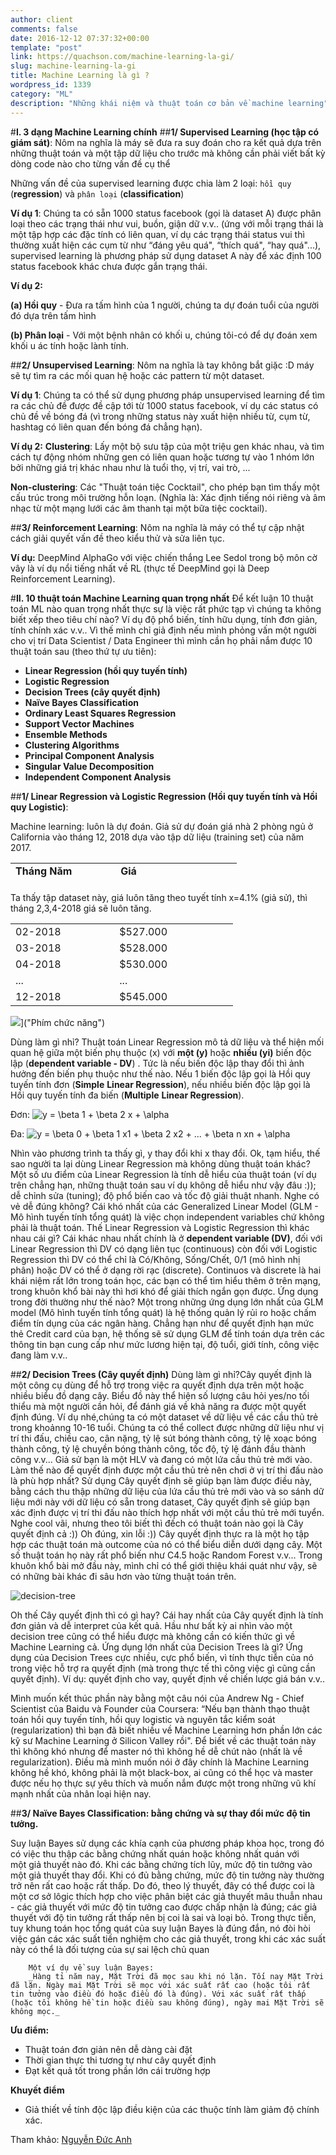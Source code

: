 ```yaml
---
author: client
comments: false
date: 2016-12-12 07:37:32+00:00
template: "post"
link: https://quachson.com/machine-learning-la-gi/
slug: machine-learning-la-gi
title: Machine Learning là gì ?
wordpress_id: 1339
category: "ML"
description: "Những khái niệm và thuật toán cơ bản về machine learning"
---
```


#**I. 3 dạng Machine Learning chính**
##**1/ Supervised Learning (học tập có giám sát)**: 
Nôm na nghĩa là máy sẽ đưa ra suy đoán cho ra kết quả dựa trên những thuật toán và một tập dữ liệu cho trước mà không cần phải viết bất kỳ dòng code nào cho từng vấn đề cụ thể

Những vấn đề của supervised learning được chia làm 2 loại: `hồi quy` (**regression**) và `phân loại` (**classification**)

**Ví dụ 1**: Chúng ta có sẵn 1000 status facebook (gọi là dataset A) được phân loại theo các trạng thái như vui, buồn, giận dữ v.v.. (ứng với mỗi trạng thái là một tập hợp các đặc tính có liên quan, ví dụ các trạng thái status vui thì thường xuất hiện các cụm từ như “đáng yêu quá", “thích quá", “hay quá"...), supervised learning là phương pháp sử dụng dataset A này để xác định 100 status facebook khác chưa được gắn trạng thái.

**Ví dụ 2:**

**(a) Hồi quy** - Đưa ra tấm hình của 1 người, chúng ta dự đoán tuổi của người đó dựa trên tấm hình

**(b) Phân loại** - Với một bệnh nhân có khối u, chúng tôi-có để dự đoán xem khối u ác tính hoặc lành tính.

##**2/ Unsupervised Learning**: 
Nôm na nghĩa là tay không bắt giặc :D máy sẽ tự tìm ra các mối quan hệ hoặc các pattern từ một dataset.

**Ví dụ 1**: Chúng ta có thể sử dụng phương pháp unsupervised learning để tìm ra các chủ đề được đề cập tới từ 1000 status facebook, ví dụ các status có chủ đề về bóng đá (vì trong những status này xuất hiện nhiều từ, cụm từ, hashtag có liên quan đến bóng đá chẳng hạn).

**Ví dụ 2:**
**Clustering**: Lấy một bộ sưu tập của một triệu gen khác nhau, và tìm cách tự động nhóm những gen có liên quan hoặc tương tự vào 1 nhóm lớn bởi những giá trị khác nhau như là tuổi thọ, vị trí, vai trò, ...

**Non-clustering**: Các "Thuật toán tiệc Cocktail", cho phép bạn tìm thấy một cấu trúc trong môi trường hỗn loạn. (Nghĩa là: Xác định tiếng nói riêng và âm nhạc từ một mạng lưới các âm thanh tại một bữa tiệc cocktail).

##**3/ Reinforcement Learning**: 
Nôm na nghĩa là máy có thể tự cập nhật cách giải quyết vấn đề theo kiểu thử và sửa liên tục.

**Ví dụ:** DeepMind AlphaGo với việc chiến thắng Lee Sedol trong bộ môn cờ vây là ví dụ nổi tiếng nhất về RL (thực tế DeepMind gọi là Deep Reinforcement Learning).

#**II. 10 thuật toán Machine Learning quan trọng nhất**
Để kết luận 10 thuật toán ML nào quan trọng nhất thực sự là việc rất phức tạp vì chúng ta không biết xếp theo tiêu chí nào? Ví dụ độ phổ biến, tính hữu dụng, tính đơn giản, tính chính xác v.v.. Vì thế mình chỉ giả định nếu mình phỏng vấn một người cho vị trí Data Scientist / Data Engineer thì mình cần họ phải nắm được 10 thuật toán sau (theo thứ tự ưu tiên):
 	
  * **Linear Regression (hồi quy tuyến tính)**
  * **Logistic Regression** 	
  * **Decision Trees (cây quyết định)** 	
  * **Naïve Bayes Classification** 	
  * **Ordinary Least Squares Regression** 	
  * **Support Vector Machines** 	
  * **Ensemble Methods** 	
  * **Clustering Algorithms** 	
  * **Principal Component Analysis** 	
  * **Singular Value Decomposition** 	
  * **Independent Component Analysis**

##**1/ Linear Regression và Logistic Regression (Hồi quy tuyến tính và Hồi quy Logistic)**:

Machine learning: luôn là dự đoán. Giả sử dự đoán giá nhà 2 phòng ngủ ở California vào tháng 12, 2018 dựa vào tập dữ liệu (training set) của năm 2017.
<table style="width: 362px; height: 31px;" >
<tbody >
<tr >

<td style="width: 160.703125px;" ><b>Tháng Năm</b>
</td>

<td style="width: 186.296875px;" ><b>Giá</b>
</td>
</tr>
<tr >

<td style="width: 160.703125px;" >1-2018
</td>

<td style="width: 186.296875px;" >$525.000
</td>
</tr>
<tr >

<td style="width: 160.703125px;" >12-2017
</td>

<td style="width: 186.296875px;" >$524.000
</td>
</tr>
<tr >

<td style="width: 160.703125px;" >11-2017
</td>

<td style="width: 186.296875px;" >$520.000
</td>
</tr>
<tr >

<td style="width: 160.703125px;" >10-2017
</td>

<td style="width: 186.296875px;" >$516.000
</td>
</tr>
<tr >

<td style="width: 160.703125px;" >09-2017
</td>

<td style="width: 186.296875px;" >$513.000
</td>
</tr>
<tr >

<td style="width: 160.703125px;" >08-2017
</td>

<td style="width: 186.296875px;" >$509.000
</td>
</tr>
<tr >

<td style="width: 160.703125px;" >....
</td>

<td style="width: 186.296875px;" >.......
</td>
</tr>
<tr >

<td style="width: 160.703125px;" >01-2017
</td>

<td style="width: 186.296875px;" >$487.000
</td>
</tr>
</tbody>
</table>

Ta thấy tập dataset này, giá luôn tăng theo tuyết tính x=4.1% (giả sử), thì tháng 2,3,4-2018 giá sẽ luôn tăng.
<table style="width: 356px;" >
<tbody >
<tr >

<td style="width: 171.96875px;" >02-2018
</td>

<td style="width: 193.03125px;" >$527.000
</td>
</tr>
<tr >

<td style="width: 171.96875px;" >03-2018
</td>

<td style="width: 193.03125px;" >$528.000
</td>
</tr>
<tr >

<td style="width: 171.96875px;" >04-2018
</td>

<td style="width: 193.03125px;" >$530.000
</td>
</tr>
<tr >

<td style="width: 171.96875px;" >...
</td>

<td style="width: 193.03125px;" >...
</td>
</tr>
<tr >

<td style="width: 171.96875px;" >12-2018
</td>

<td style="width: 193.03125px;" >$545.000
</td>
</tr>
</tbody>
</table>

![](/media/trainingset.png)]("Phím chức năng")

Dùng làm gì nhỉ? Thuật toán Linear Regression mô tả dữ liệu và thể hiện mối quan hệ giữa một biến phụ thuộc (x) với **một (y)** hoặc **nhiều (yi)** biến độc lập (**dependent variable - DV**) . Tức là nếu biến độc lập thay đổi thì ảnh hưởng đến biến phụ thuộc như thế nào. Nếu 1 biến độc lập gọi là Hồi quy tuyến tính đơn (**Simple** **Linear Regression**), nếu nhiều biến độc lập gọi là Hồi quy tuyến tính đa biến (**Multiple** **Linear Regression**).

Đơn: ![y = \beta 1 + \beta 2 x + \alpha](http://chart.apis.google.com/chart?cht=tx&chl=y%20%3D%20%5Cbeta%201%20%2B%20%5Cbeta%202%20x%20%2B%20%5Calpha)

Đa: ![y = \beta 0 + \beta 1 x1 + \beta 2 x2 + ... + \beta n xn + \alpha](http://chart.apis.google.com/chart?cht=tx&chl=y%20%3D%20%5Cbeta%200%20%2B%20%5Cbeta%201%20x1%20%2B%20%5Cbeta%202%20x2%20%2B%20...%20%2B%20%5Cbeta%20n%20xn%20%2B%20%5Calpha)

Nhìn vào phương trình ta thấy gì, y thay đổi khi x thay đổi.
Ok, tạm hiểu, thế sao người ta lại dùng Linear Regression mà không dùng thuật toán khác? Một số ưu điểm của Linear Regression là tính dễ hiểu của thuật toán (ví dụ trên chẳng hạn, những thuật toán sau ví dụ không dễ hiểu như vậy đâu :)); dễ chỉnh sửa (tuning); độ phổ biến cao và tốc độ giải thuật nhanh. Nghe có vẻ dễ đúng không? Cái khó nhất của các Generalized Linear Model (GLM - Mô hình tuyến tính tổng quát) là việc chọn independent variables chứ không phải là thuật toán.
Thế Linear Regression và Logistic Regression thì khác nhau cái gì? Cái khác nhau nhất chính là ở **dependent variable (DV)**, đối với Linear Regression thì DV có dạng liên tục (continuous) còn đối với Logistic Regression thì DV có thể chỉ là Có/Không, Sống/Chết, 0/1 (mô hình nhị phân) hoặc DV có thể ở dạng rời rạc (discrete). Continuos và discrete là hai khái niệm rất lớn trong toán học, các bạn có thể tìm hiểu thêm ở trên mạng, trong khuôn khổ bài này thì hơi khó để giải thích ngắn gọn được.
Ứng dụng trong đời thường như thế nào? Một trong những ứng dụng lớn nhất của GLM model (Mô hình tuyến tính tổng quát) là hệ thống quản lý rủi ro hoặc chấm điểm tín dụng của các ngân hàng. Chẳng hạn như để quyết định hạn mức thẻ Credit card của bạn, hệ thống sẽ sử dụng GLM để tính toán dựa trên các thông tin bạn cung cấp như mức lương hiện tại, độ tuổi, giới tính, công việc đang làm v.v..

##**2/ Decision Trees (Cây quyết định)**
Dùng làm gì nhỉ?Cây quyết định là một công cụ dùng để hỗ trợ trong việc ra quyết định dựa trên một hoặc nhiều biểu đồ dạng cây. Biểu đồ này thể hiện số lượng câu hỏi yes/no tối thiểu mà một người cần hỏi, để đánh giá về khả năng ra được một quyết định đúng.
Ví dụ nhé,chúng ta có một dataset về dữ liệu về các cầu thủ trẻ trong khoảnng 10-16 tuổi. Chúng ta có thể collect được những dữ liệu như vị trí thi đấu, chiều cao, cân nặng, tỷ lệ sút bóng thành công, tỷ lệ xoạc bóng thành công, tỷ lệ chuyền bóng thành công, tốc độ, tỷ lệ đánh đầu thành công v.v...
Giả sử bạn là một HLV và đang có một lứa cầu thủ trẻ mới vào. Làm thế nào để quyết định được một cầu thủ trẻ nên chơi ở vị trí thi đấu nào là phù hợp nhất?
Sử dụng Cây quyết định sẽ giúp bạn làm được điều này, bằng cách thu thập những dữ liệu của lứa cầu thủ trẻ mới vào và so sánh dữ liệu mới này với dữ liệu có sẵn trong dataset, Cây quyết định sẽ giúp bạn xác định được vị trí thi đấu nào thích hợp nhất với một cầu thủ trẻ mới tuyển.
Nghe cool vãi, nhưng theo tôi biết thì đếch có thuật toán nào gọi là Cây quyết định cả :)) Oh đúng, xin lỗi :)) Cây quyết định thực ra là một họ tập hợp các thuật toán mà outcome của nó có thể biểu diễn dưới dạng cây. Một số thuật toán họ này rất phổ biến như C4.5 hoặc Random Forest v.v... Trong khuôn khổ bài mở đầu này, mình chỉ có thể giới thiệu khái quát như vậy, sẽ có những bài khác đi sâu hơn vào từng thuật toán trên.



![decision-tree](https://quachson.com/wp-content/uploads/decision-tree.jpg)


Oh thế Cây quyết định thì có gì hay? Cái hay nhất của Cây quyết định là tính đơn giản và dễ interpret của kết quả. Hầu như bất kỳ ai nhìn vào một decision tree cũng có thể hiểu được mà không cần có kiến thức gì về Machine Learning cả.
Ứng dụng lớn nhất của Decision Trees là gì? Ứng dụng của Decision Trees cực nhiều, cực phổ biến, vì tính thực tiễn của nó trong việc hỗ trợ ra quyết định (mà trong thực tế thì công việc gì cũng cần quyết định). Ví dụ: quyết định cho vay, quyết định về chiến lược giá bán v.v..

Mình muốn kết thúc phần này bằng một câu nói của Andrew Ng - Chief Scientist của Baidu và Founder của Coursera: “Nếu bạn thành thạo thuật toán hồi quy tuyến tính, hồi quy logistic và nguyên tắc kiểm soát (regularization) thì bạn đã biết nhiều về Machine Learning hơn phần lớn các kỹ sư Machine Learning ở Silicon Valley rồi". Để biết về các thuật toán này thì không khó nhưng để master nó thì không hề dễ chút nào (nhất là về regularization). Điều mà mình muốn nói ở đây chính là Machine Learning không hề khó, không phải là một black-box, ai cũng có thể học và master được nếu họ thực sự yêu thích và muốn nắm được một trong những vũ khí mạnh nhất của nhân loại hiện nay.

##**3/ Naïve Bayes Classification: bằng chứng và sự thay đổi mức độ tin tưởng.**

Suy luận Bayes sử dụng các khía cạnh của phương pháp khoa học, trong đó có việc thu thập các bằng chứng nhất quán hoặc không nhất quán với một giả thuyết nào đó. Khi các bằng chứng tích lũy, mức độ tin tưởng vào một giả thuyết thay đổi. Khi có đủ bằng chứng, mức độ tin tưởng này thường trở nên rất cao hoặc rất thấp. Do đó, theo lý thuyết, đây có thể được coi là một cơ sở lôgic thích hợp cho việc phân biệt các giả thuyết mâu thuẫn nhau - các giả thuyết với mức độ tin tưởng cao được chấp nhận là đúng; các giả thuyết với độ tin tưởng rất thấp nên bị coi là sai và loại bỏ. Trong thực tiễn, tuy khung toán học tổng quát của suy luận Bayes là đúng đắn, nó đòi hòi việc gán các xác suất tiền nghiệm cho các giả thuyết, trong khi các xác suất này có thể là đối tượng của sự sai lệch chủ quan

 	    Một ví dụ về suy luận Bayes:
 	    _Hàng tỉ năm nay, Mặt Trời đã mọc sau khi nó lặn. Tối nay Mặt Trời đã lặn. Ngày mai Mặt Trời sẽ mọc với xác suất rất cao (hoặc tôi rất tin tưởng vào điều đó hoặc điều đó là đúng). Với xác suất rất thấp (hoặc tôi không hề tin hoặc điều sau không đúng), ngày mai Mặt Trời sẽ không mọc._

**Ưu điểm:** 	
  * Thuật toán đơn giản nên dễ dàng cài đặt 	
  * Thời gian thực thi tương tự như cây quyết định 	
  * Đạt kết quả tốt trong phần lớn cái trường hợp

**Khuyết điểm** 	
  * Giả thiết về tính độc lập điều kiện của các thuộc tính làm giảm độ chính xác.




Tham khảo: [Nguyễn Đức Anh](https://www.facebook.com/notes/nguy%E1%BB%85n-%C4%91%E1%BB%A9c-anh/machine-learning-cho-n%C3%B4ng-d%C3%A2n-p-1-d/10154954912798072)
